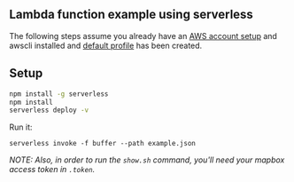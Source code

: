 ## Lambda function example using serverless

The following steps assume you already have an [AWS account setup](https://aws.amazon.com/free/) and awscli installed and [default profile](http://docs.aws.amazon.com/cli/latest/userguide/cli-multiple-profiles.html) has been created.

## Setup

```bash
npm install -g serverless
npm install
serverless deploy -v
```

Run it:

```
serverless invoke -f buffer --path example.json
```

_NOTE: Also, in order to run the `show.sh` command, you'll need your mapbox access token in `.token`._
